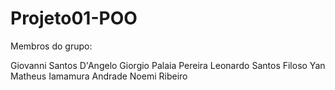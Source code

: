 # Projeto01-POO

Membros do grupo:

Giovanni Santos D'Angelo
Giorgio Palaia Pereira
Leonardo Santos Filoso
Yan Matheus Iamamura Andrade
Noemi Ribeiro
